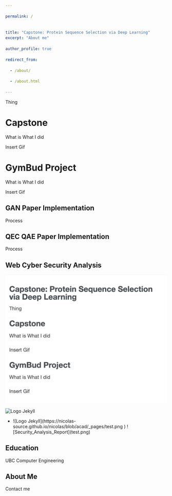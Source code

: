 ```yaml
---

permalink: /


title: "Capstone: Protein Sequence Selection via Deep Learning"
excerpt: "About me"

author_profile: true

redirect_from: 

  - /about/

  - /about.html

---
```


Thing

Capstone
======
What is
What I did

Insert Gif

GymBud Project
======
What is
What I did

Insert Gif


GAN Paper Implementation
------
Process


QEC QAE Paper Implementation
------
Process

Web Cyber Security Analysis
------

[//]: # (![Security_Analysis_Report]&#40;../pdfs/Security_Analysis_Report.png&#41;)
![Security_Analysis_Report](test.png)

![Logo Jekyll](https://nicolas-source.github.io/nicolas/blob/acad/_pages/test.png )

<ul>
<li  markdown="1">
![Logo Jekyll](https://nicolas-source.github.io/nicolas/blob/acad/_pages/test.png )
![Security_Analysis_Report](test.png)
</li>
</ul>

Education
------
UBC Computer Engineering



About Me
------
Contact me


